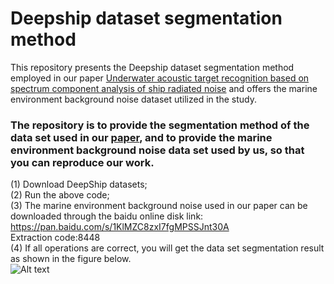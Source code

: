 # Deepship dataset segmentation method
This repository presents the Deepship dataset segmentation method employed in our paper [Underwater acoustic target recognition based on spectrum component analysis of ship radiated noise](https://www.sciencedirect.com/science/article/pii/S0003682X2300350X) and offers the marine environment background noise dataset utilized in the study.

### The repository is to provide the segmentation method of the data set used in our [paper](https://www.sciencedirect.com/science/article/pii/S0003682X2300350X), and to provide the marine environment background noise data set used by us, so that you can reproduce our work.  
(1) Download DeepShip datasets;  
(2) Run the above code;  
(3) The marine environment background noise used in our paper can be downloaded through the baidu online disk link:  
https://pan.baidu.com/s/1KlMZC8zxI7fgMPSSJnt30A   
Extraction code:8448   
(4) If all operations are correct, you will get the data set segmentation result as shown in the figure below.  
![Alt text](https://github.com/ZhuPengsen/Deepship-dataset-segmentation-method/blob/main/a.jpg)
